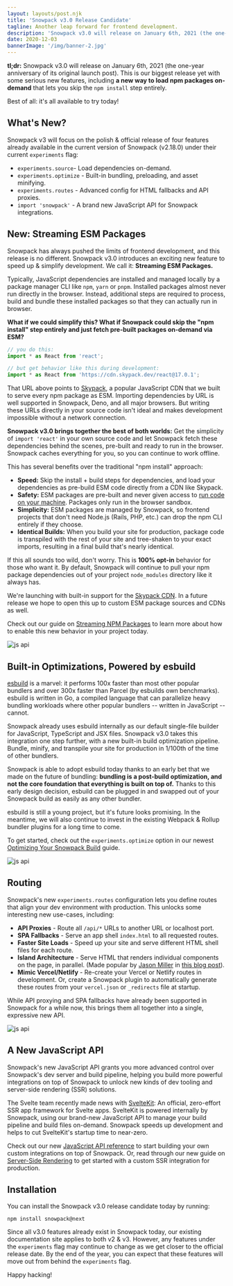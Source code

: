```yaml
---
layout: layouts/post.njk
title: 'Snowpack v3.0 Release Candidate'
tagline: Another leap forward for frontend development.
description: 'Snowpack v3.0 will release on January 6th, 2021 (the one-year anniversary of its original launch post). This is our biggest release yet with some serious new features, including a new npm package workflow that lets you skip the `npm install` step and load packages on-demand as you need them.'
date: 2020-12-03
bannerImage: '/img/banner-2.jpg'
---
```


**tl;dr:** Snowpack v3.0 will release on January 6th, 2021 (the one-year anniversary of its original launch post). This is our biggest release yet with some serious new features, including **a new way to load npm packages on-demand** that lets you skip the `npm install` step entirely.

Best of all: it's all available to try today!

## What's New?

Snowpack v3 will focus on the polish & official release of four features already available in the current version of Snowpack (v2.18.0) under their current `experiments` flag:

- `experiments.source`-  Load dependencies on-demand.
- `experiments.optimize` - Built-in bundling, preloading, and asset minifying.
- `experiments.routes` - Advanced config for HTML fallbacks and API proxies.
- `import 'snowpack'` - A brand new JavaScript API for Snowpack integrations.

<!-- ![js api](/img/guides/react/hmr.gif) -->

## New: Streaming ESM Packages

Snowpack has always pushed the limits of frontend development, and this release is no different. Snowpack v3.0 introduces an exciting new feature to speed up & simplify development. We call it: **Streaming ESM Packages.**

Typically, JavaScript dependencies are installed and managed locally by a package manager CLI like `npm`, `yarn` or `pnpm`. Installed packages almost never run directly in the browser. Instead, additional steps are required to process, build and bundle these installed packages so that they can actually run in browser.

**What if we could simplify this? What if Snowpack could skip the "npm install" step entirely and just fetch pre-built packages on-demand via ESM?**

```js
// you do this:
import * as React from 'react';

// but get behavior like this during development:
import * as React from 'https://cdn.skypack.dev/react@17.0.1';
```

That URL above points to [Skypack](https://skypack.dev/), a popular JavaScript CDN that we built to serve every npm package as ESM. Importing dependencies by URL is well supported in Snowpack, Deno, and all major browsers. But writing these URLs directly in your source code isn't ideal and makes development impossible without a network connection. 

**Snowpack v3.0 brings together the best of both worlds:** Get the simplicity of `import 'react'` in your own source code and let Snowpack fetch these dependencies behind the scenes, pre-built and ready to run in the browser. Snowpack caches everything for you, so you can continue to work offline.

This has several benefits over the traditional "npm install" approach:

- **Speed:** Skip the install + build steps for dependencies, and load your dependencies as pre-build ESM code directly from a CDN like Skypack.
- **Safety:** ESM packages are pre-built and never given access to [run code on your machine](https://www.usenix.org/system/files/sec19-zimmermann.pdf). Packages only run in the browser sandbox.
- **Simplicity:** ESM packages are managed by Snowpack, so frontend projects that don't need Node.js (Rails, PHP, etc.) can drop the npm CLI entirely if they choose. 
- **Identical Builds:** When you build your site for production, package code is transpiled with the rest of your site and tree-shaken to your exact imports, resulting in a final build that's nearly identical.

If this all sounds too wild, don't worry. This is **100% opt-in** behavior for those who want it. By default, Snowpack will continue to pull your npm package dependencies out of your project `node_modules` directory like it always has.

We're launching with built-in support for the [Skypack CDN](https://skypack.dev/). In a future release we hope to open this up to custom ESM package sources and CDNs as well.

Check out our guide on [Streaming NPM Packages](/guides/streaming-npm-packages) to learn more about how to enable this new behavior in your project today.

<!-- . 


This workflow comes with a few perks





has always leveraged ESM to push the limits of modern frontend development. 

Web development has been 

ESM has allowed Snowpack to push the limits of modern frontend development. Having a native module system in the browser means that light-weight build like Snowpack can be just as powerful can be and less complex. 

But ESM has another interesting feature that we haven't explored much yet: import  you could move faster with less complex build tooling Snowpack v1 & v2 sped up the development workflow by removing uneccesary work from your 

By leveraging ESM, Snowpack was able to remove unneccesary work (bundling) from your development workflow and deliver a faster .

Snowpack v3.0 offers the chance to remove another unnecessary tool from your frontend workflow: the `npm` CLI itself.

To do this, we're announcing a first-class integration with the Skypack CDN. Skypack is an ESM-first JavaScript CDN, hosting nearly every package on npm as browser-native ESM. Even if a package was originally written for Node.js or some older module format, Skypack does the work for you to optimize and upconvert the package to run directly in the browser.

 -->
![js api](/img/post-snowpackv3-esbuild.png)

## Built-in Optimizations, Powered by esbuild

[esbuild](https://esbuild.github.io/) is a marvel: it performs 100x faster than most other popular bundlers and over 300x faster than Parcel (by esbuilds own benchmarks). esbuild is written in Go, a compiled language that can parallelize heavy bundling workloads where other popular bundlers -- written in JavaScript -- cannot.

Snowpack already uses esbuild internally as our default single-file builder for JavaScript, TypeScript and JSX files. Snowpack v3.0 takes this integration one step further, with a new built-in build optimization pipeline. Bundle, minify, and transpile your site for production in 1/100th of the time of other bundlers.

Snowpack is able to adopt esbuild today thanks to an early bet that we made on the future of bundling: **bundling is a post-build optimization, and not the core foundation that everything is built on top of.** Thanks to this early design decision, esbuild can be plugged in and swapped out of your Snowpack build as easily as any other bundler.

esbuild is still a young project, but it's future looks promising. In the meantime, we will also continue to invest in the existing Webpack & Rollup bundler plugins for a long time to come.

To get started, check out the `experiments.optimize` option in our newest [Optimizing Your Snowpack Build](/guides/optimize-and-bundle) guide. 

![js api](/img/post-snowpackv3-routes.png)


## Routing

Snowpack's new `experiments.routes` configuration lets you define routes that align your dev environment with production. This unlocks some interesting new use-cases, including:

- **API Proxies** - Route all `/api/*` URLs to another URL or localhost port.
- **SPA Fallbacks** - Serve an app shell `index.html` to all requested routes.
- **Faster Site Loads** - Speed up your site and serve different HTML shell files for each route.
- **Island Architecture** - Serve HTML that renders individual components on the page, in parallel. (Made popular by [Jason Miller](https://twitter.com/_developit) in [this blog post](https://jasonformat.com/islands-architecture/)).
- **Mimic Vercel/Netlify** - Re-create your Vercel or Netlify routes in development. Or, create a Snowpack plugin to automatically generate these routes from your `vercel.json` or `_redirects` file at startup.

While API proxying and SPA fallbacks have already been supported in Snowpack for a while now, this brings them all together into a single, expressive new API.


![js api](/img/post-snowpackv3-jsapi.png)

## A New JavaScript API

Snowpack's new JavaScript API grants you more advanced control over Snowpack's dev server and build pipeline, helping you build more powerful integrations on top of Snowpack to unlock new kinds of dev tooling and server-side rendering (SSR) solutions.

The Svelte team recently made news with [SvelteKit](https://svelte.dev/blog/whats-the-deal-with-sveltekit): An official, zero-effort SSR app framework for Svelte apps. SvelteKit is powered internally by Snowpack, using our brand-new JavaScript API to manage your build pipeline and build files on-demand. Snowpack speeds up development and helps to cut SvelteKit's startup time to near-zero.

Check out our new [JavaScript API reference](/reference/javascript-interface) to start building your own custom integrations on top of Snowpack. Or, read through our new guide on [Server-Side Rendering](/guides/server-side-render) to get started with a custom SSR integration for production.

## Installation

You can install the Snowpack v3.0 release candidate today by running:

```
npm install snowpack@next
```
 
Since all v3.0 features already exist in Snowpack today, our existing documentation site applies to both v2 & v3. However, any features under the `experiments` flag may continue to change as we get closer to the official release date. By the end of the year, you can expect that these features will move out from behind the `experiments` flag.

Happy hacking! 